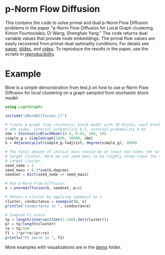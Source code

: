 # p-Norm Flow Diffusion

This contains the code to solve primal and dual p-Norm Flow Diffusion problems in the paper "p-Norm Flow Diffusion for Local Graph clustering. Kimon Fountoulakis, Di Wang, Shenghao Yang." The code returns dual variable values that provide node embeddings. The primal flow values are easily recovered from primal-dual optimality conditions. For details see [paper](https://arxiv.org/abs/2005.09810), [slides](http://www1.icsi.berkeley.edu/~kfount/pdf/siammds20_pnorm), and [video](https://www.youtube.com/watch?v=X6V11ZFCkk8&feature=emb_title). To reproduce the results in the paper, use the scripts in [reproducibility](https://github.com/s-h-yang/pNormFlowDiffusion/tree/master/reproducibility).

# Example

Blow is a simple demonstration from test.jl on how to use p-Norm Flow Diffusion for local clustering on a graph sampled from stochastic block model.
```julia
using LightGraphs

include("pNormDiffusion.jl")

# Create a graph from stochastic block model with 10 blocks, each block has
# 100 nodes, internal probability 0.5, external probability 0.01
sbm = StochasticBlockModel(0.5, 0.01, 100, 10)
simple_g = SimpleGraph(1000, 30000, sbm)
G = AdjacencyList(simple_g.fadjlist, degree(simple_g), 1000)

# The total amount of initial mass should be at least two times the volume of
# target cluster. Here we set seed mass to be roughly three times the volume of
# target cluster.
seed_node = 1
seed_mass = 0.3*sum(G.degree)
seedset = Dict(seed_node => seed_mass)

# Run p-Norm Flow Diffusion
x = pnormdiffusion(G, seedset, p=4)

# Obtain a cluster by applying sweepcut on x
cluster, conductance = sweepcut(G, x)
println("conductance is ", conductance)

# Compute F1 score
tp = length(intersect(Set(1:100),Set(cluster)))
pr = tp/length(cluster)
re = tp/100
f1 = 2*pr*re/(pr+re)
println("F1 socre is ", f1)
```

More examples with visualizations are in the [demo](https://github.com/s-h-yang/pNormFlowDiffusion/tree/master/demo) folder.
